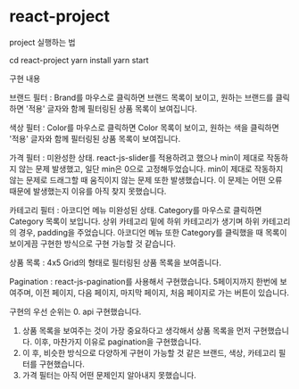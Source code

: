 # react-project

project 실행하는 법

cd react-project
yarn install
yarn start

구현 내용

브랜드 필터 : Brand를 마우스로 클릭하면 브랜드 목록이 보이고, 원하는 브랜드를 클릭하면 '적용' 글자와 함께 필터링된 상품 목록이 보여집니다.

색상 필터 : Color를 마우스로 클릭하면 Color 목록이 보이고, 원하는 색을 클릭하면 '적용' 글자와 함께 필터링된 상품 목록이 보여집니다.

가격 필터 : 미완성한 상태. react-js-slider를 적용하려고 했으나 min이 제대로 작동하지 않는 문제 발생했고, 일단 min은 0으로 고정해두었습니다. min이 제대로 작동하지 않는 문제로 드래그할 때 움직이지 않는 문제 또한 발생했습니다. 이 문제는 어떤 오류 때문에 발생했는지 이유를 아직 찾지 못했습니다.

카테고리 필터 : 아코디언 메뉴 미완성된 상태. Category를 마우스로 클릭하면 Category 목록이 보입니다. 상위 카테고리 밑에 하위 카테고리가 생기며 하위 카테고리의 경우, padding을 주었습니다. 아코디언 메뉴 또한 Category를 클릭했을 때 목록이 보이게끔 구현한 방식으로 구현 가능할 것 같습니다.

상품 목록 : 4x5 Grid의 형태로 필터링된 상품 목록을 보여줍니다.

Pagination : react-js-pagination를 사용해서 구현했습니다. 5페이지까지 한번에 보여주며, 이전 페이지, 다음 페이지, 마지막 페이지, 처음 페이지로 가는 버튼이 있습니다.

구현의 우선 순위는
0. api 구현했습니다.
1. 상품 목록을 보여주는 것이 가장 중요하다고 생각해서 상품 목록을 먼저 구현했습니다. 이후, 마찬가지 이유로 pagination을 구현했습니다.
2. 이 후, 비슷한 방식으로 다양하게 구현이 가능할 것 같은 브랜드, 색상, 카테고리 필터를 구현했습니다.
3. 가격 필터는 아직 어떤 문제인지 알아내지 못했습니다.
